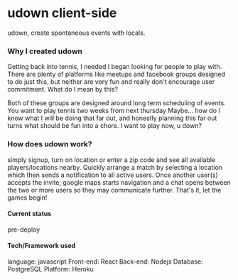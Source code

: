# udown client-side
udown, create spontaneous events with locals.

### Why I created udown
Getting back into tennis, I needed I began looking for people to play with. There are plenty of platforms like meetups and facebook groups designed to do just this, but neither are very fun and really don't encourage user commitment. What do I mean by this?

Both of these groups are designed around long term scheduling of events. You want to play tennis two weeks from next thursday Maybe... how do I know what I will be doing that far out, and honestly planning this far out turns what should be fun into a chore. I want to play now, u down?

### How does udown work?
simply signup, turn on location or enter a zip code and see all available players/locations nearby. Quickly arrange a match by selecting a location which then sends a notification to all active users. Once another user(s) accepts the invite, google maps starts navigation and a chat opens between the two or more users so they may communicate further. That's it, let the games begin!

#### Current status
pre-deploy

#### Tech/Framework used
language: javascript
Front-end: React
Back-end: Nodejs
Database: PostgreSQL
Platform: Heroku